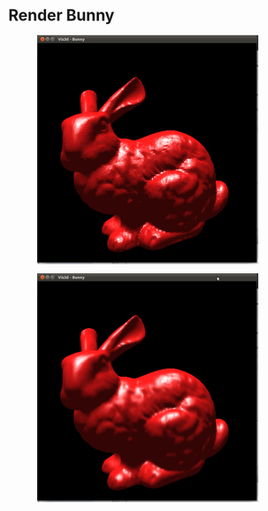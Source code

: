 # Render Bunny

<p align="center"><img src="figura1.png" width="400px"/></p>

<p align="center"><img src="figura2.png" width="400px"/></p>
